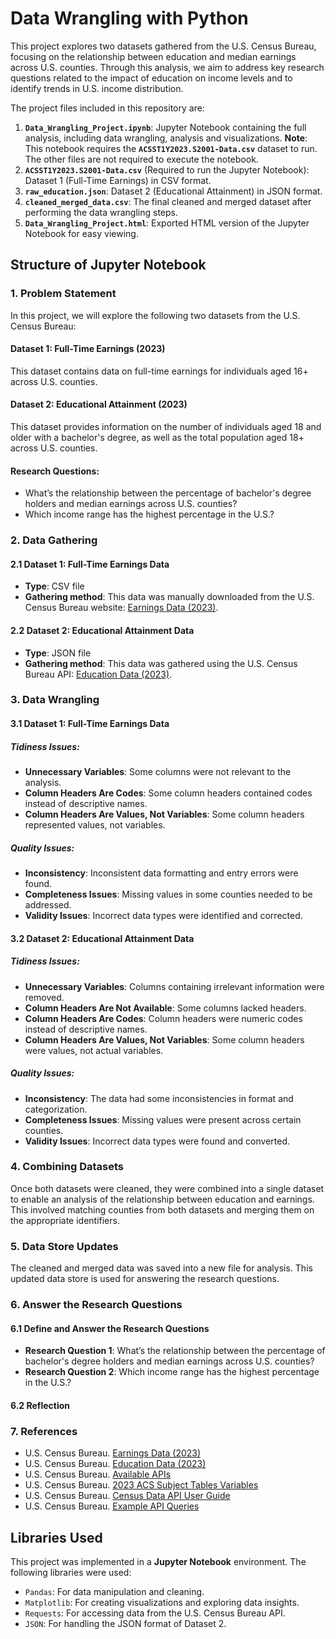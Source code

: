 # Data Wrangling with Python

This project explores two datasets gathered from the U.S. Census Bureau, focusing on the relationship between education and median earnings across U.S. counties. Through this analysis, we aim to address key research questions related to the impact of education on income levels and to identify trends in U.S. income distribution.

The project files included in this repository are:

1. **`Data_Wrangling_Project.ipynb`**: Jupyter Notebook containing the full analysis, including data wrangling, analysis and visualizations. **Note**: This notebook requires the **`ACSST1Y2023.S2001-Data.csv`** dataset to run. The other files are not required to execute the notebook.
2. **`ACSST1Y2023.S2001-Data.csv`** (Required to run the Jupyter Notebook): Dataset 1 (Full-Time Earnings) in CSV format.
3. **`raw_education.json`**: Dataset 2 (Educational Attainment) in JSON format.
4. **`cleaned_merged_data.csv`**: The final cleaned and merged dataset after performing the data wrangling steps.
5. **`Data_Wrangling_Project.html`**: Exported HTML version of the Jupyter Notebook for easy viewing.

## Structure of Jupyter Notebook

### 1. Problem Statement

In this project, we will explore the following two datasets from the U.S. Census Bureau:

#### Dataset 1: Full-Time Earnings (2023)
This dataset contains data on full-time earnings for individuals aged 16+ across U.S. counties.

#### Dataset 2: Educational Attainment (2023)
This dataset provides information on the number of individuals aged 18 and older with a bachelor's degree, as well as the total population aged 18+ across U.S. counties.

#### Research Questions:
- What’s the relationship between the percentage of bachelor's degree holders and median earnings across U.S. counties?
- Which income range has the highest percentage in the U.S.?

### 2. Data Gathering

#### 2.1 Dataset 1: Full-Time Earnings Data
- **Type**: CSV file
- **Gathering method**: This data was manually downloaded from the U.S. Census Bureau website: [Earnings Data (2023)](https://data.census.gov/table?q=earnings&g=010XX00US$0500000).

#### 2.2 Dataset 2: Educational Attainment Data
- **Type**: JSON file
- **Gathering method**: This data was gathered using the U.S. Census Bureau API: [Education Data (2023)](https://data.census.gov/table?q=education&g=010XX00US$0500000).

### 3. Data Wrangling

#### 3.1 Dataset 1: Full-Time Earnings Data
##### Tidiness Issues:
- **Unnecessary Variables**: Some columns were not relevant to the analysis.
- **Column Headers Are Codes**: Some column headers contained codes instead of descriptive names.
- **Column Headers Are Values, Not Variables**: Some column headers represented values, not variables.

##### Quality Issues:
- **Inconsistency**: Inconsistent data formatting and entry errors were found.
- **Completeness Issues**: Missing values in some counties needed to be addressed.
- **Validity Issues**: Incorrect data types were identified and corrected.

#### 3.2 Dataset 2: Educational Attainment Data
##### Tidiness Issues:
- **Unnecessary Variables**: Columns containing irrelevant information were removed.
- **Column Headers Are Not Available**: Some columns lacked headers.
- **Column Headers Are Codes**: Column headers were numeric codes instead of descriptive names.
- **Column Headers Are Values, Not Variables**: Some column headers were values, not actual variables.

##### Quality Issues:
- **Inconsistency**: The data had some inconsistencies in format and categorization.
- **Completeness Issues**: Missing values were present across certain counties.
- **Validity Issues**: Incorrect data types were found and converted.

### 4. Combining Datasets
Once both datasets were cleaned, they were combined into a single dataset to enable an analysis of the relationship between education and earnings. This involved matching counties from both datasets and merging them on the appropriate identifiers.

### 5. Data Store Updates
The cleaned and merged data was saved into a new file for analysis. This updated data store is used for answering the research questions.

### 6. Answer the Research Questions

#### 6.1 Define and Answer the Research Questions
- **Research Question 1**: What’s the relationship between the percentage of bachelor's degree holders and median earnings across U.S. counties?
- **Research Question 2**: Which income range has the highest percentage in the U.S.?
    
#### 6.2 Reflection

### 7. References
- U.S. Census Bureau. [Earnings Data (2023)](https://data.census.gov/table?q=earnings&g=010XX00US$0500000)
- U.S. Census Bureau. [Education Data (2023)](https://data.census.gov/table?q=education&g=010XX00US$0500000)
- U.S. Census Bureau. [Available APIs](https://www.census.gov/data/developers/data-sets.html)
- U.S. Census Bureau. [2023 ACS Subject Tables Variables](https://api.census.gov/data/2023/acs/acs1/subject/variables.html)
- U.S. Census Bureau. [Census Data API User Guide](https://www2.census.gov/data/api-documentation/api-user-guide.pdf)
- U.S. Census Bureau. [Example API Queries](https://www.census.gov/data/developers/guidance/api-user-guide.Example_API_Queries.html#list-tab-559651575)

## Libraries Used

This project was implemented in a **Jupyter Notebook** environment. The following libraries were used:

- `Pandas`: For data manipulation and cleaning.
- `Matplotlib`: For creating visualizations and exploring data insights.
- `Requests`: For accessing data from the U.S. Census Bureau API.
- `JSON`: For handling the JSON format of Dataset 2.